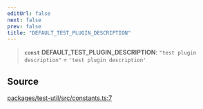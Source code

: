```yaml
---
editUrl: false
next: false
prev: false
title: "DEFAULT_TEST_PLUGIN_DESCRIPTION"
---
```


> **`const`** **DEFAULT\_TEST\_PLUGIN\_DESCRIPTION**: `"test plugin description"` = `'test plugin description'`

## Source

[packages/test-util/src/constants.ts:7](https://github.com/boneskull/midnight-smoker/blob/417858b/packages/test-util/src/constants.ts#L7)
